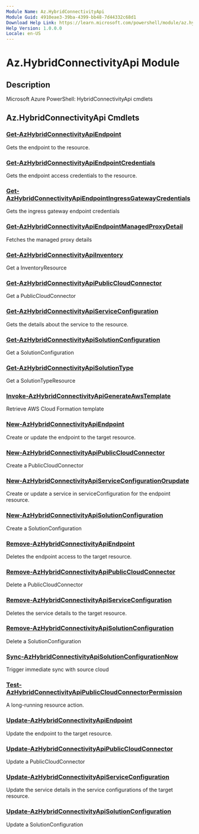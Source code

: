```yaml
---
Module Name: Az.HybridConnectivityApi
Module Guid: 4910eae3-39ba-4399-bb48-7d44332c68d1
Download Help Link: https://learn.microsoft.com/powershell/module/az.hybridconnectivityapi
Help Version: 1.0.0.0
Locale: en-US
---
```


# Az.HybridConnectivityApi Module
## Description
Microsoft Azure PowerShell: HybridConnectivityApi cmdlets

## Az.HybridConnectivityApi Cmdlets
### [Get-AzHybridConnectivityApiEndpoint](Get-AzHybridConnectivityApiEndpoint.md)
Gets the endpoint to the resource.

### [Get-AzHybridConnectivityApiEndpointCredentials](Get-AzHybridConnectivityApiEndpointCredentials.md)
Gets the endpoint access credentials to the resource.

### [Get-AzHybridConnectivityApiEndpointIngressGatewayCredentials](Get-AzHybridConnectivityApiEndpointIngressGatewayCredentials.md)
Gets the ingress gateway endpoint credentials

### [Get-AzHybridConnectivityApiEndpointManagedProxyDetail](Get-AzHybridConnectivityApiEndpointManagedProxyDetail.md)
Fetches the managed proxy details

### [Get-AzHybridConnectivityApiInventory](Get-AzHybridConnectivityApiInventory.md)
Get a InventoryResource

### [Get-AzHybridConnectivityApiPublicCloudConnector](Get-AzHybridConnectivityApiPublicCloudConnector.md)
Get a PublicCloudConnector

### [Get-AzHybridConnectivityApiServiceConfiguration](Get-AzHybridConnectivityApiServiceConfiguration.md)
Gets the details about the service to the resource.

### [Get-AzHybridConnectivityApiSolutionConfiguration](Get-AzHybridConnectivityApiSolutionConfiguration.md)
Get a SolutionConfiguration

### [Get-AzHybridConnectivityApiSolutionType](Get-AzHybridConnectivityApiSolutionType.md)
Get a SolutionTypeResource

### [Invoke-AzHybridConnectivityApiGenerateAwsTemplate](Invoke-AzHybridConnectivityApiGenerateAwsTemplate.md)
Retrieve AWS Cloud Formation template

### [New-AzHybridConnectivityApiEndpoint](New-AzHybridConnectivityApiEndpoint.md)
Create or update the endpoint to the target resource.

### [New-AzHybridConnectivityApiPublicCloudConnector](New-AzHybridConnectivityApiPublicCloudConnector.md)
Create a PublicCloudConnector

### [New-AzHybridConnectivityApiServiceConfigurationOrupdate](New-AzHybridConnectivityApiServiceConfigurationOrupdate.md)
Create or update a service in serviceConfiguration for the endpoint resource.

### [New-AzHybridConnectivityApiSolutionConfiguration](New-AzHybridConnectivityApiSolutionConfiguration.md)
Create a SolutionConfiguration

### [Remove-AzHybridConnectivityApiEndpoint](Remove-AzHybridConnectivityApiEndpoint.md)
Deletes the endpoint access to the target resource.

### [Remove-AzHybridConnectivityApiPublicCloudConnector](Remove-AzHybridConnectivityApiPublicCloudConnector.md)
Delete a PublicCloudConnector

### [Remove-AzHybridConnectivityApiServiceConfiguration](Remove-AzHybridConnectivityApiServiceConfiguration.md)
Deletes the service details to the target resource.

### [Remove-AzHybridConnectivityApiSolutionConfiguration](Remove-AzHybridConnectivityApiSolutionConfiguration.md)
Delete a SolutionConfiguration

### [Sync-AzHybridConnectivityApiSolutionConfigurationNow](Sync-AzHybridConnectivityApiSolutionConfigurationNow.md)
Trigger immediate sync with source cloud

### [Test-AzHybridConnectivityApiPublicCloudConnectorPermission](Test-AzHybridConnectivityApiPublicCloudConnectorPermission.md)
A long-running resource action.

### [Update-AzHybridConnectivityApiEndpoint](Update-AzHybridConnectivityApiEndpoint.md)
Update the endpoint to the target resource.

### [Update-AzHybridConnectivityApiPublicCloudConnector](Update-AzHybridConnectivityApiPublicCloudConnector.md)
Update a PublicCloudConnector

### [Update-AzHybridConnectivityApiServiceConfiguration](Update-AzHybridConnectivityApiServiceConfiguration.md)
Update the service details in the service configurations of the target resource.

### [Update-AzHybridConnectivityApiSolutionConfiguration](Update-AzHybridConnectivityApiSolutionConfiguration.md)
Update a SolutionConfiguration

